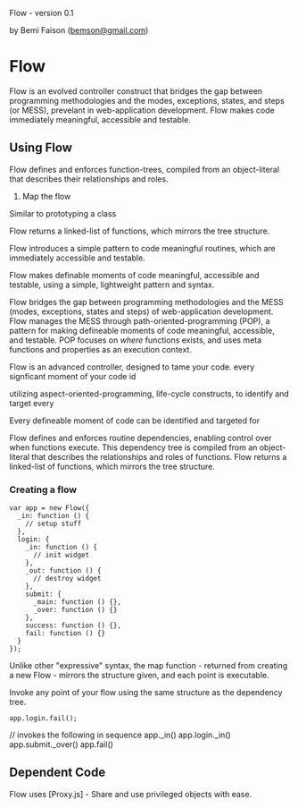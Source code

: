 Flow - version 0.1

by Bemi Faison (bemson@gmail.com)

# Flow

Flow is an evolved controller construct that bridges the gap between programming methodologies and the modes, exceptions, states, and steps (or MESS), prevelant in web-application development. Flow makes code immediately meaningful, accessible and testable.

## Using Flow

Flow defines and enforces function-trees, compiled from an object-literal that describes their relationships and roles. 

1. Map the flow

Similar to prototyping a class


Flow returns a linked-list of functions, which mirrors the tree structure.



Flow introduces a simple pattern to code meaningful routines, which are immediately accessible and testable.


Flow makes definable moments of code meaningful, accessible and testable, using a simple, lightweight pattern and syntax.


Flow bridges the gap between programming methodologies and the MESS (modes, exceptions, states and steps) of web-application development. Flow manages the MESS through path-oriented-programming (POP), a pattern for making defineable moments of code meaningful, accessible, and testable. POP focuses on _where_ functions exists, and uses meta functions and properties as an execution context.

Flow is an advanced controller, designed to tame your code. every signficant moment of your code id

 utilizing aspect-oriented-programming, life-cycle constructs, to identify and target every 

Every defineable moment of code can be identified and targeted for

Flow defines and enforces routine dependencies, enabling control over when functions execute. This dependency tree is compiled from an object-literal that describes the relationships and roles of functions. Flow returns a linked-list of functions, which mirrors the tree structure.

### Creating a flow

    var app = new Flow({
      _in: function () {
        // setup stuff
      },
      login: {
        _in: function () {
          // init widget
        },
        _out: function () {
          // destroy widget
        },
        submit: {
          _main: function () {},
          _over: function () {}
        },
        success: function () {},
        fail: function () {}
      }
    });

Unlike other "expressive" syntax, the map function - returned from creating a new Flow - mirrors the structure given, and each point is executable.

Invoke any point of your flow using the same structure as the dependency tree.

    app.login.fail();


// invokes the following in sequence
app._in()
app.login._in()
app.submit._over()
app.fail()

## Dependent Code

Flow uses [Proxy.js] - Share and use privileged objects with ease.